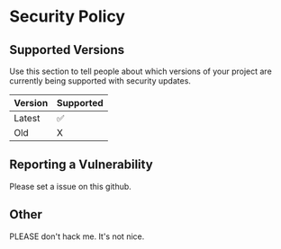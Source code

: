 # Security Policy

## Supported Versions

Use this section to tell people about which versions of your project are
currently being supported with security updates.

| Version | Supported          |
| ------- | ------------------ |
| Latest  | :white_check_mark: |
| Old     |         X          |


## Reporting a Vulnerability

Please set a issue on this github. 

## Other
PLEASE don't hack me. It's not nice.
